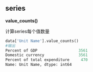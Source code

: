 ## series

**value_counts()**

计算series每个值数量

```PYTHON
data['Unit Name'].value_counts()
#输出
Percent of GDP                  3561
Domestic currency               3561
Percent of total expenditure     470
Name: Unit Name, dtype: int64
```



